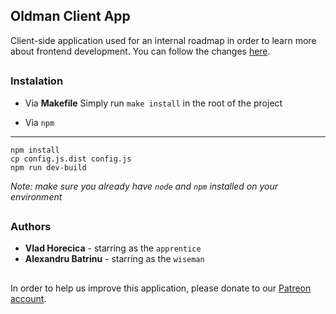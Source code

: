 ## Oldman Client App
Client-side application used for an internal roadmap in order to learn more about frontend development.
You can follow the changes [here](CHANGELOG.md).
##

### Instalation
* Via **Makefile**
Simply run `make install` in the root of the project

* Via `npm`
---
	npm install
	cp config.js.dist config.js
	npm run dev-build

_Note: make sure you already have `node` and `npm` installed on your environment_
##

### Authors
* **Vlad Horecica** - starring as the `apprentice`
* **Alexandru Batrinu** - starring as the `wiseman`

##
In order to help us improve this application, please donate to our [Patreon account](https://media1.giphy.com/media/7zAPZThZ0etKYviH7j/giphy.gif?cid=3640f6095bc6dc77644b716255d2a5e0).
 